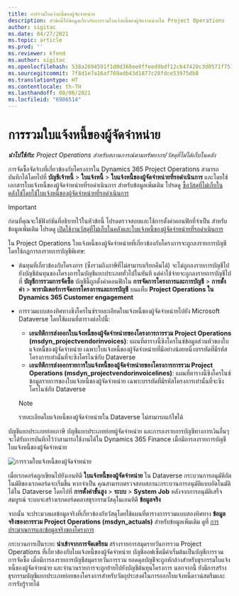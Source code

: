 ```yaml
---
title: การรวมใบแจ้งหนี้ของผู้จัดจำหน่าย
description: หัวข้อนี้ให้ข้อมูลเกี่ยวกับการรวมใบแจ้งหนี้ของผู้จัดจำหน่ายใน Project Operations
author: sigitac
ms.date: 04/27/2021
ms.topic: article
ms.prod: ''
ms.reviewer: kfend
ms.author: sigitac
ms.openlocfilehash: 538a2694591f1d0d368ee0ffeed9bdf12cb47420c3d0571f75185fe433f23436
ms.sourcegitcommit: 7f8d1e7a16af769adb43d1877c28fdce53975db8
ms.translationtype: HT
ms.contentlocale: th-TH
ms.lasthandoff: 08/06/2021
ms.locfileid: "6986514"
---
```

# <a name="vendor-invoice-integration"></a>การรวมใบแจ้งหนี้ของผู้จัดจำหน่าย

_**นำไปใช้กับ:** Project Operations สำหรับสถานการณ์ตามทรัพยากร/วัสดุที่ไม่ได้เก็บในคลัง_

การจัดซื้อจัดจ้างที่เกี่ยวข้องกับโครงการใน Dynamics 365 Project Operations สามารถบันทึกได้โดยไปที่ **บัญชีเจ้าหนี้** > **ใบแจ้งหนี้** > **ใบแจ้งหนี้ของผู้จัดจำหน่ายที่รอดำเนินการ** และโดยใช้เอกสารใบแจ้งหนี้ของผู้จัดจำหน่ายที่รอดำเนินการ สำหรับข้อมูลเพิ่มเติม โปรดดู [ซื้อวัสดุที่ไม่เก็บในคลังใช่โดยใช้ใบแจ้งหนี้ของผู้จัดจำหน่ายที่รอดำเนินการ](../procurement/pending-vendor-invoices.md)

> [!IMPORTANT]
> ก่อนที่คุณจะใช้ฟังก์ชันที่อธิบายไว้ในหัวข้อนี้ โปรดตรวจสอบและใช้การตั้งค่าคอนฟิกที่จำเป็น สำหรับข้อมูลเพิ่มเติม โปรดดู [เปิดใช้งานวัสดุที่ไม่เก็บในคลังและใบแจ้งหนี้ของผู้จัดจำหน่ายที่รอดำเนินการ](../procurement/configure-materials-nonstocked.md)

ใน Project Operations ใบแจ้งหนี้ของผู้จัดจำหน่ายที่เกี่ยวข้องกับโครงการจะถูกลงรายการบัญชีโดยใช้กฎการลงรายการบัญชีพิเศษ:

- ต้นทุนที่เกี่ยวข้องกับโครงการ (ซึ่งรวมถึงภาษีที่ไม่สามารถเรียกคืนได้) จะไม่ถูกลงรายการบัญชีไปยังบัญชีต้นทุนของโครงการในบัญชีแยกประเภททั่วไปในทันที แต่ค่าใช้จ่ายจะถูกลงรายการบัญชีไปที่ **บัญชีการรวมการจัดซื้อ** บัญชีนี้ถูกตั้งค่าคอนฟิกใน **การจัดการโครงการและการบัญชี** > **การตั้งค่า** > **พารามิเตอร์การจัดการโครงการและการบัญชี** บนแท็บ **Project Operations ใน Dynamics 365 Customer engagement**
- การรวมแบบสองทิศทางซิงโครไนซ์รายละเอียดใบแจ้งหนี้ของผู้จัดจำหน่ายไปยัง Microsoft Dataverse โดยใช้แผนที่ตารางต่อไปนี้:

     - **เอนทิตีการส่งออกใบแจ้งหนี้ของผู้จัดจำหน่ายของโครงการการรวม Project Operations (msdyn_projectvendorinvoices)**: แผนที่ตารางนี้ซิงโครไนซ์ข้อมูลส่วนหัวของใบแจ้งหนี้ของผู้จัดจำหน่าย เฉพาะใบแจ้งหนี้ของผู้จัดจำหน่ายที่มีอย่างน้อยหนึ่งบรรทัดที่มีรหัสโครงการเท่านั้นที่จะซิงโครไนซ์กับ Dataverse
     - **เอนทิตีการส่งออกรายการใบแจ้งหนี้ของผู้จัดจำหน่ายของโครงการการรวม Project Operations (msdyn_projectvendorinvoicelines)**: แผนที่ตารางนี้ซิงโครไนซ์ข้อมูลรายการของใบแจ้งหนี้ของผู้จัดจำหน่าย เฉพาะบรรทัดที่มีรหัสโครงการเท่านั้นที่จะซิงโครไนซ์กับ Dataverse

     > [!NOTE]
     > รายละเอียดใบแจ้งหนี้ของผู้จัดจำหน่ายใน Dataverse ไม่สามารถแก้ไขได้

บัญชีแยกประเภทย่อยภาษี บัญชีแยกประเภทย่อยผู้จัดจำหน่าย และการลงรายการบัญชีทางการเงินอื่นๆ จะได้รับการบันทึกไว้ว่าสามารถใช้งานได้ใน Dynamics 365 Finance เมื่อมีการลงรายการบัญชีใบแจ้งหนี้ของผู้จัดจำหน่าย

![การรวมใบแจ้งหนี้ของผู้จัดจำหน่าย](media/DW7VendorInvoice.png)

เมื่อเรกคอร์ดถูกเขียนไปยังเอนทิตี **ใบแจ้งหนี้ของผู้จัดจำหน่าย** ใน Dataverse กระบวนการอนุมัติอัตโนมัติของเรกคอร์ดจะเริ่มขึ้น หากจำเป็น คุณสามารถตรวจสอบสถานะกระบวนการอนุมัติแบบอัตโนมัติได้ใน Dataverse โดยไปที่ **การตั้งค่าขั้นสูง** > **ระบบ** > **System Job** หลังจากการอนุมัติเสร็จสมบูรณ์ ระบบจะสร้างเรกคอร์ดคลาสธุรกรรมวัสดุในเอนทิตี **ข้อมูลจริง**

จากนั้น จะประมวลผลข้อมูลจริงที่เกี่ยวข้องกับวัสดุโดยใช้แผนที่ตารางการรวมแบบสองทิศทาง **ข้อมูลจริงของการรวม Project Operations (msdyn_actuals)** สำหรับข้อมูลเพิ่มเติม ดูที่ [การประมาณการและข้อมูลจริงของโครงการ](resource-dual-write-estimates-actuals.md)

กระบวนการเป็นระยะ **นำเข้าจากการจัดเตรียม** สร้างรายการสมุดรายวันการรวม Project Operations ที่เกี่ยวข้องกับใบแจ้งหนี้ของผู้จัดจำหน่าย บัญชีออฟเซ็ตมีค่าเริ่มต้นเป็นบัญชีการรวมการจัดซื้อ เมื่อมีการลงรายการบัญชีสมุดรายวันการรวม ยอดดุลบัญชีจะถูกหักล้างสำหรับธุรกรรมใบแจ้งหนี้ของผู้จัดจำหน่าย และจำนวนรายการจะถูกย้ายไปยังบัญชีต้นทุนโครงการ นอกจากนี้ ยังมีการสร้างธุรกรรมบัญชีแยกประเภทย่อยของโครงการสำหรับวัตถุประสงค์ในการออกใบแจ้งหนี้ดาวน์สตรีมและการรับรู้รายได้
